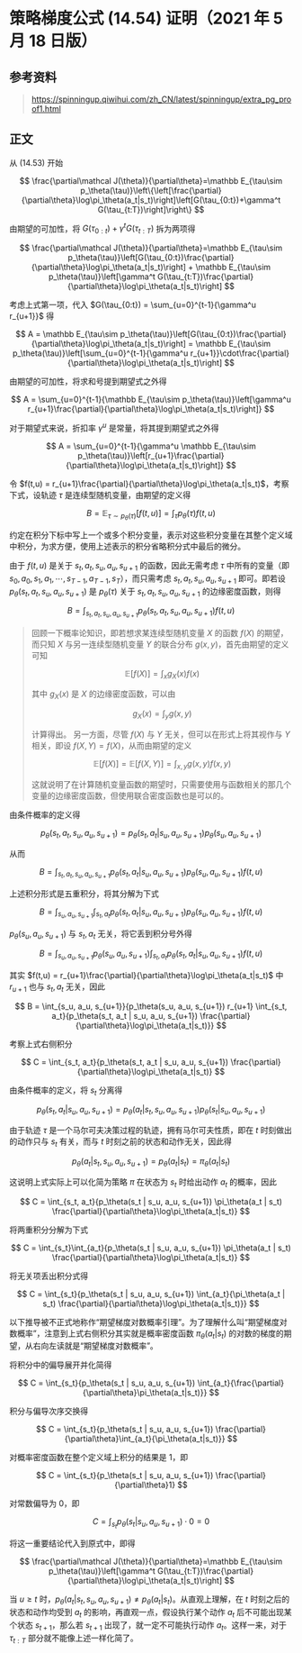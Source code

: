 # 策略梯度公式 $(14.54)$ 证明（2021 年 5 月 18 日版）

## 参考资料

> <https://spinningup.qiwihui.com/zh_CN/latest/spinningup/extra_pg_proof1.html>

## 正文

从 $(14.53)$ 开始

$$
\frac{\partial\mathcal J(\theta)}{\partial\theta}=\mathbb E_{\tau\sim p_\theta(\tau)}\left\{\left[\frac{\partial}{\partial\theta}\log\pi_\theta(a_t|s_t)\right]\left[G(\tau_{0:t})+\gamma^t G(\tau_{t:T})\right]\right\}
$$

由期望的可加性，将 $G(\tau_{0:t})+\gamma^t G(\tau_{t:T})$ 拆为两项得

$$
\frac{\partial\mathcal J(\theta)}{\partial\theta}=\mathbb E_{\tau\sim p_\theta(\tau)}\left[G(\tau_{0:t})\frac{\partial}{\partial\theta}\log\pi_\theta(a_t|s_t)\right] + \mathbb E_{\tau\sim p_\theta(\tau)}\left[\gamma^t G(\tau_{t:T})\frac{\partial}{\partial\theta}\log\pi_\theta(a_t|s_t)\right]
$$

考虑上式第一项，代入 $G(\tau_{0:t}) = \sum_{u=0}^{t-1}{\gamma^u r_{u+1}}$ 得

$$
A = \mathbb E_{\tau\sim p_\theta(\tau)}\left[G(\tau_{0:t})\frac{\partial}{\partial\theta}\log\pi_\theta(a_t|s_t)\right] = \mathbb E_{\tau\sim p_\theta(\tau)}\left[\sum_{u=0}^{t-1}{\gamma^u r_{u+1}}\cdot\frac{\partial}{\partial\theta}\log\pi_\theta(a_t|s_t)\right]
$$

由期望的可加性，将求和号提到期望式之外得

$$
A = \sum_{u=0}^{t-1}{\mathbb E_{\tau\sim p_\theta(\tau)}\left[\gamma^u r_{u+1}\frac{\partial}{\partial\theta}\log\pi_\theta(a_t|s_t)\right]}
$$

对于期望式来说，折扣率 $\gamma^u$ 是常量，将其提到期望式之外得

$$
A = \sum_{u=0}^{t-1}{\gamma^u \mathbb E_{\tau\sim p_\theta(\tau)}\left[r_{u+1}\frac{\partial}{\partial\theta}\log\pi_\theta(a_t|s_t)\right]}
$$

令 $f(t,u) = r_{u+1}\frac{\partial}{\partial\theta}\log\pi_\theta(a_t|s_t)$，考察下式，设轨迹 $\tau$ 是连续型随机变量，由期望的定义得

$$
B = \mathbb E_{\tau\sim p_\theta(\tau)}\left[f(t,u)\right] = \int_\tau{p_\theta(\tau)f(t,u)}
$$

约定在积分下标中写上一个或多个积分变量，表示对这些积分变量在其整个定义域中积分，为求方便，使用上述表示的积分省略积分式中最后的微分。

由于 $f(t,u)$ 是关于 $s_t, a_t, s_u, a_u, s_{u+1}$ 的函数，因此无需考虑 $\tau$ 中所有的变量（即 $s_0, a_0, s_1, a_1, \cdots, s_{T-1}, a_{T-1}, s_T$），而只需考虑 $s_t, a_t, s_u, a_u, s_{u+1}$ 即可。即若设 $p_\theta(s_t, a_t, s_u, a_u, s_{u+1})$ 是 $p_\theta(\tau)$ 关于 $s_t, a_t, s_u, a_u, s_{u+1}$ 的边缘密度函数，则得

$$
B = \int_{s_t, a_t, s_u, a_u, s_{u+1}}{p_\theta(s_t, a_t, s_u, a_u, s_{u+1})f(t,u)}
$$

> 回顾一下概率论知识，即若想求某连续型随机变量 $X$ 的函数 $f(X)$ 的期望，而只知 $X$ 与另一连续型随机变量 $Y$ 的联合分布 $g(x,y)$，首先由期望的定义可知
>
> $$
> \mathbb E[f(X)] = \int_x{g_X(x)f(x)}
> $$
>
> 其中 $g_X(x)$ 是 $X$ 的边缘密度函数，可以由
>
> $$
> g_X(x) = \int_y{g(x,y)}
> $$
>
> 计算得出。
> 另一方面，尽管 $f(X)$ 与 $Y$ 无关，但可以在形式上将其视作与 $Y$ 相关，即设 $f(X,Y) = f(X)$，从而由期望的定义
>
> $$
> \mathbb E[f(X)] = \mathbb E[f(X,Y)] = \int_{x,y}{g(x,y)f(x,y)}
> $$
>
> 这就说明了在计算随机变量函数的期望时，只需要使用与函数相关的那几个变量的边缘密度函数，但使用联合密度函数也是可以的。

由条件概率的定义得

$$
p_\theta(s_t, a_t, s_u, a_u, s_{u+1}) = p_\theta(s_t, a_t | s_u, a_u, s_{u+1}) p_\theta(s_u, a_u, s_{u+1})
$$

从而

$$
B = \int_{s_t, a_t, s_u, a_u, s_{u+1}}{p_\theta(s_t, a_t | s_u, a_u, s_{u+1}) p_\theta(s_u, a_u, s_{u+1}) f(t,u)}
$$

上述积分形式是五重积分，将其分解为下式

$$
B = \int_{s_u, a_u, s_{u+1}}\int_{s_t, a_t}{p_\theta(s_t, a_t | s_u, a_u, s_{u+1}) p_\theta(s_u, a_u, s_{u+1}) f(t,u)}
$$

$p_\theta(s_u, a_u, s_{u+1})$ 与 $s_t, a_t$ 无关，将它丢到积分号外得

$$
B = \int_{s_u, a_u, s_{u+1}}{p_\theta(s_u, a_u, s_{u+1})\int_{s_t, a_t}{p_\theta(s_t, a_t | s_u, a_u, s_{u+1}) f(t,u)}}
$$

其实 $f(t,u) = r_{u+1}\frac{\partial}{\partial\theta}\log\pi_\theta(a_t|s_t)$ 中 $r_{u+1}$ 也与 $s_t, a_t$ 无关，因此

$$
B = \int_{s_u, a_u, s_{u+1}}{p_\theta(s_u, a_u, s_{u+1}) r_{u+1} \int_{s_t, a_t}{p_\theta(s_t, a_t | s_u, a_u, s_{u+1}) \frac{\partial}{\partial\theta}\log\pi_\theta(a_t|s_t)}}
$$

考察上式右侧积分

$$
C = \int_{s_t, a_t}{p_\theta(s_t, a_t | s_u, a_u, s_{u+1}) \frac{\partial}{\partial\theta}\log\pi_\theta(a_t|s_t)}
$$

由条件概率的定义，将 $s_t$ 分离得

$$
p_\theta(s_t, a_t | s_u, a_u, s_{u+1}) = p_\theta(a_t | s_t, s_u, a_u, s_{u+1}) p_\theta(s_t | s_u, a_u, s_{u+1})
$$

由于轨迹 $\tau$ 是一个马尔可夫决策过程的轨迹，拥有马尔可夫性质，即在 $t$ 时刻做出的动作只与 $s_t$ 有关，而与 $t$ 时刻之前的状态和动作无关，因此得

$$
p_\theta(a_t | s_t, s_u, a_u, s_{u+1}) = p_\theta(a_t | s_t) = \pi_\theta(a_t | s_t)
$$

这说明上式实际上可以化简为策略 $\pi$ 在状态为 $s_t$ 时给出动作 $a_t$ 的概率，因此

$$
C = \int_{s_t, a_t}{p_\theta(s_t | s_u, a_u, s_{u+1}) \pi_\theta(a_t | s_t) \frac{\partial}{\partial\theta}\log\pi_\theta(a_t|s_t)}
$$

将两重积分分解为下式

$$
C = \int_{s_t}\int_{a_t}{p_\theta(s_t | s_u, a_u, s_{u+1}) \pi_\theta(a_t | s_t) \frac{\partial}{\partial\theta}\log\pi_\theta(a_t|s_t)}
$$

将无关项丢出积分式得

$$
C = \int_{s_t}{p_\theta(s_t | s_u, a_u, s_{u+1}) \int_{a_t}{\pi_\theta(a_t | s_t) \frac{\partial}{\partial\theta}\log\pi_\theta(a_t|s_t)}}
$$

以下推导被不正式地称作“期望梯度对数概率引理”。为了理解什么叫“期望梯度对数概率”，注意到上式右侧积分其实就是概率密度函数 $\pi_\theta(a_t|s_t)$ 的对数的梯度的期望，从右向左读就是“期望梯度对数概率”。

将积分中的偏导展开并化简得

$$
C = \int_{s_t}{p_\theta(s_t | s_u, a_u, s_{u+1}) \int_{a_t}{\frac{\partial}{\partial\theta}\pi_\theta(a_t|s_t)}}
$$

积分与偏导次序交换得

$$
C = \int_{s_t}{p_\theta(s_t | s_u, a_u, s_{u+1}) \frac{\partial}{\partial\theta}\int_{a_t}{\pi_\theta(a_t|s_t)}}
$$

对概率密度函数在整个定义域上积分的结果是 $1$，即

$$
C = \int_{s_t}{p_\theta(s_t | s_u, a_u, s_{u+1}) \frac{\partial}{\partial\theta}1}
$$

对常数偏导为 $0$，即

$$
C = \int_{s_t}{p_\theta(s_t | s_u, a_u, s_{u+1}) \cdot 0} = 0
$$

将这一重要结论代入到原式中，即得

$$
\frac{\partial\mathcal J(\theta)}{\partial\theta}=\mathbb E_{\tau\sim p_\theta(\tau)}\left[\gamma^t G(\tau_{t:T})\frac{\partial}{\partial\theta}\log\pi_\theta(a_t|s_t)\right]
$$

当 $u\geqslant t$ 时，$p_\theta(a_t | s_t, s_u, a_u, s_{u+1}) \neq p_\theta(a_t | s_t)$。从直观上理解，在 $t$ 时刻之后的状态和动作均受到 $a_t$ 的影响，再直观一点，假设执行某个动作 $a_t$ 后不可能出现某个状态 $s_{t+1}$，那么若 $s_{t+1}$ 出现了，就一定不可能执行动作 $a_t$。这样一来，对于 $\tau_{t:T}$ 部分就不能像上述一样化简了。

